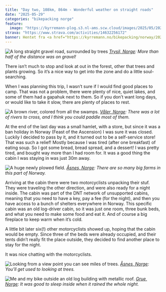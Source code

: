 ```yaml
---
title: "Day two, 108km, 864m - Wonderful weather on straight roads"
date: "2025-05-29"
categories: "bikepacking norge"
feature:
  image: "https://kyrremann-plog.s3.nl-ams.scw.cloud/images/2025/05/20250529_100538.jpg"
strava: "https://www.strava.com/activities/14632256172"
banner: Hentet fra <a href="https://kyrremann.no/bikepacking/norway/2025/villmarksvegen">kyrremann.no/bikepacking</a>
---
```


![A long straight gravel road, surrounded by trees](https://kyrremann-plog.s3.nl-ams.scw.cloud/images/2025/05/20250529_100538.jpg)
*[Trysil, Norge](https://www.google.com/maps/place/61.06719999972223,12.011085599722222): More than half of the distance was on gravel!*

There isn’t much to stop and look at out in the forest, other that trees and plants growing. So it’s a nice way to get into the zone and do a little soul-searching.

When I was planning this trip, I wasn’t sure if I would find good places to camp. That was not a problem, there were plenty of nice, quiet lakes, and some of them had a gapahuk next to them. So if you don’t want long days, or would like to take it slow, there are plenty of places to rest.

![A brown river, colored from all the swamps.](https://kyrremann-plog.s3.nl-ams.scw.cloud/images/2025/05/20250529_120806.jpg)
*[Våler, Norge](https://www.google.com/maps/place/60.848422399722224,12.305143199722224): There was a lot of rivers to cross, and I think you could paddle most of them.*

At the end of the last day was a small hamlet, with a store, but since it was a ban holiday in Norway (Feast of the Ascension) I was sure it was closed. Luckily I decided to pass by it, and it turned out to be a self-service store! That was such a relief! Mostly because I was tired (after one breakfast) of eating soup. So I got some bread, bread spread, and a dessert! I was pretty tired, and bought way more than I had room for. It was a good thing the cabin I was staying in was just 30m away.

![A huge newly plowed field.](https://kyrremann-plog.s3.nl-ams.scw.cloud/images/2025/05/20250529_141949.jpg)
*[Åsnes, Norge](https://www.google.com/maps/place/60.659948799999995,12.235301599722222): There are so many big farms in this part of Norway.*

Arriving at the cabin there were two motorcyclists unpacking their stuf. They were traveling the other direction, and were also ready for a night inside. The cabin was part of the DNT network of unsupported cabins, meaning that you need to have a key, pay a fee (for the night), and then you have access to a bunch of shelters everywhere in Norway. This specific cabin was an old log-driver cabin, so it was just one room, three bunk beds, and what you need to make some food and eat it. And of course a big fireplace to keep warm when it’s cold.

A little bit later six(!) other motorcyclists showed up, hoping that the cabin would be empty. Since three of the beds were already occupied, and their tents didn’t really fit the place outside, they decided to find another place to stay for the night.

It was nice chatting with the motorcyclists.

![Looking from a view point you can see miles of trees.](https://kyrremann-plog.s3.nl-ams.scw.cloud/images/2025/05/20250529_152156.jpg)
*[Åsnes, Norge](https://www.google.com/maps/place/60.5517824,12.330427999722222): You’ll get used to looking at trees.*

![Me and my bike outside an old log building with metallic roof.](https://kyrremann-plog.s3.nl-ams.scw.cloud/images/2025/05/20250529_173602.jpg)
*[Grue, Norge](https://www.google.com/maps/place/60.38014079972222,12.423799199722222): It was good to sleep inside when it rained the whole night.*
